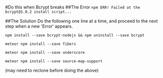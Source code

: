 #Do this when Bcrypt breaks
##The Error
`npm ERR! Failed at the bcrypt@1.0.2 install script...`

##The Solution
Do the following one line at a time, and proceed to the next step when a new 'Error' appears.

```
npm install --save bcrypt-nodejs && npm uninstall --save bcrypt

meteor npm install --save fibers

meteor npm install --save underscore

meteor npm install --save source-map-support
```


(may need to reclone before doing the above)
